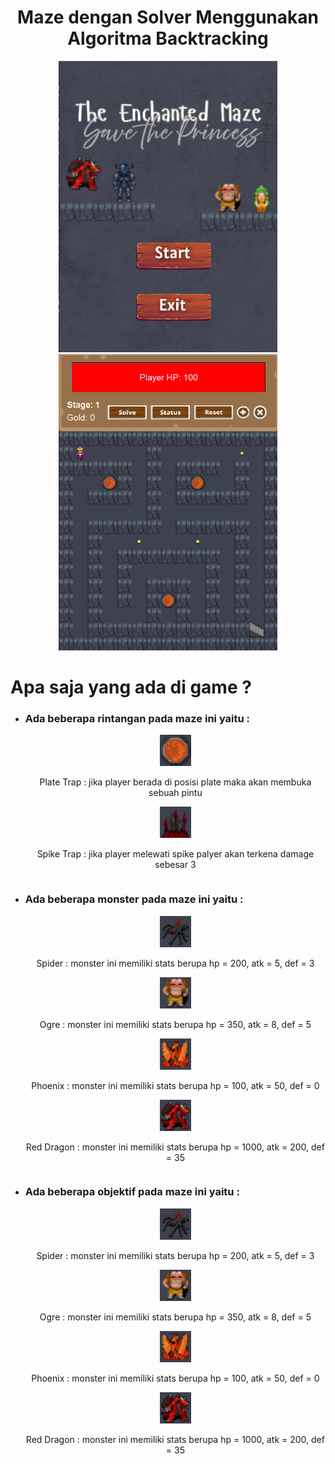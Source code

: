 <h1 align="center"> Maze dengan Solver Menggunakan Algoritma Backtracking  </h1>

<div align="center">
  <img src="project/dokumentasi/menu.png" width="350px">
  <img src="project/dokumentasi/gameplay.png" width="350px">
</div>

# Apa saja yang ada di game ?
<ul>
  <li><h3>Ada beberapa rintangan pada maze ini yaitu :</h3></li>
    <div align="center">
      <img src="project/img/plate.png" width="50px">
      <p style="display: inline-block">Plate Trap : jika player berada di posisi plate maka akan membuka sebuah pintu</p>
    </div>
    <div align="center">
      <img src="project/img/trap.png" width="50px">
      <p style="display: inline-block">Spike Trap : jika player melewati spike palyer akan terkena damage sebesar 3 </p>
    </div>
  <li><h3>Ada beberapa monster pada maze ini yaitu :</h3></li>
    <div align="center">
      <img src="project/img/spider.png" width="50px">
      <p style="display: inline-block">Spider : monster ini memiliki stats berupa hp = 200, atk = 5, def = 3</p>
    </div>
    <div align="center">
      <img src="project/img/ogre.png" width="50px">
      <p style="display: inline-block">Ogre : monster ini memiliki stats berupa hp = 350, atk = 8, def = 5</p>
    </div>
    <div align="center">
      <img src="project/img/phoenix.png" width="50px">
      <p style="display: inline-block">Phoenix : monster ini memiliki stats berupa hp = 100, atk = 50, def = 0</p>
    </div>
    <div align="center">
      <img src="project/img/redDragon.png" width="50px">
      <p style="display: inline-block">Red Dragon : monster ini memiliki stats berupa hp = 1000, atk = 200, def = 35</p>
    </div>
  <li><h3>Ada beberapa objektif pada maze ini yaitu :</h3></li>
    <div align="center">
      <img src="project/img/spider.png" width="50px">
      <p style="display: inline-block">Spider : monster ini memiliki stats berupa hp = 200, atk = 5, def = 3</p>
    </div>
    <div align="center">
      <img src="project/img/ogre.png" width="50px">
      <p style="display: inline-block">Ogre : monster ini memiliki stats berupa hp = 350, atk = 8, def = 5</p>
    </div>
    <div align="center">
      <img src="project/img/phoenix.png" width="50px">
      <p style="display: inline-block">Phoenix : monster ini memiliki stats berupa hp = 100, atk = 50, def = 0</p>
    </div>
    <div align="center">
      <img src="project/img/redDragon.png" width="50px">
      <p style="display: inline-block">Red Dragon : monster ini memiliki stats berupa hp = 1000, atk = 200, def = 35</p>
    </div>
</ul>

